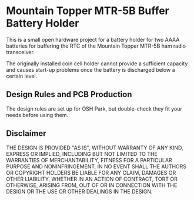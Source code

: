 


# Mountain Topper MTR-5B Buffer Battery Holder

This is a small open hardware project for a battery holder for two AAAA batteries for buffering the RTC of the Mountain Topper MTR-5B ham radio transceiver.

The originally installed coin cell holder cannot provide a sufficient capacity and causes start-up problems once the battery is discharged below a certain level.

## Design Rules and PCB Production
The design rules are set up for OSH Park, but double-check they fit your needs before using them. 

## Disclaimer
THE DESIGN IS PROVIDED "AS IS", WITHOUT WARRANTY OF ANY KIND, EXPRESS OR
IMPLIED, INCLUDING BUT NOT LIMITED TO THE WARRANTIES OF MERCHANTABILITY,
FITNESS FOR A PARTICULAR PURPOSE AND NONINFRINGEMENT. IN NO EVENT SHALL THE
AUTHORS OR COPYRIGHT HOLDERS BE LIABLE FOR ANY CLAIM, DAMAGES OR OTHER
LIABILITY, WHETHER IN AN ACTION OF CONTRACT, TORT OR OTHERWISE, ARISING FROM,
OUT OF OR IN CONNECTION WITH THE DESIGN OR THE USE OR OTHER DEALINGS IN THE
DESIGN.
